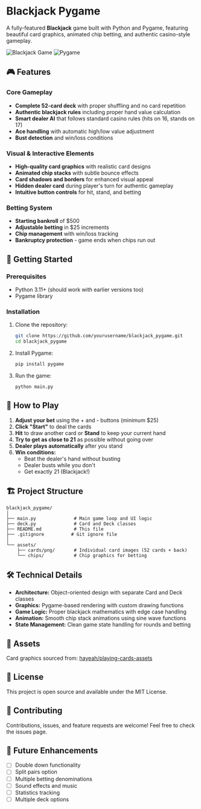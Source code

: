 # Blackjack Pygame

A fully-featured **Blackjack** game built with Python and Pygame, featuring beautiful card graphics, animated chip betting, and authentic casino-style gameplay.

![Blackjack Game](https://img.shields.io/badge/Python-3.11+-blue.svg) ![Pygame](https://img.shields.io/badge/Pygame-Required-green.svg)

## 🎮 Features

### Core Gameplay
- **Complete 52-card deck** with proper shuffling and no card repetition
- **Authentic blackjack rules** including proper hand value calculation
- **Smart dealer AI** that follows standard casino rules (hits on 16, stands on 17)
- **Ace handling** with automatic high/low value adjustment
- **Bust detection** and win/loss conditions

### Visual & Interactive Elements
- **High-quality card graphics** with realistic card designs
- **Animated chip stacks** with subtle bounce effects
- **Card shadows and borders** for enhanced visual appeal
- **Hidden dealer card** during player's turn for authentic gameplay
- **Intuitive button controls** for hit, stand, and betting

### Betting System
- **Starting bankroll** of $500
- **Adjustable betting** in $25 increments
- **Chip management** with win/loss tracking
- **Bankruptcy protection** - game ends when chips run out

## 🚀 Getting Started

### Prerequisites
- Python 3.11+ (should work with earlier versions too)
- Pygame library

### Installation
1. Clone the repository:
   ```bash
   git clone https://github.com/yourusername/blackjack_pygame.git
   cd blackjack_pygame
   ```

2. Install Pygame:
   ```bash
   pip install pygame
   ```

3. Run the game:
   ```bash
   python main.py
   ```

## 🎯 How to Play

1. **Adjust your bet** using the + and - buttons (minimum $25)
2. **Click "Start"** to deal the cards
3. **Hit** to draw another card or **Stand** to keep your current hand
4. **Try to get as close to 21** as possible without going over
5. **Dealer plays automatically** after you stand
6. **Win conditions:**
   - Beat the dealer's hand without busting
   - Dealer busts while you don't
   - Get exactly 21 (Blackjack!)

## 🏗️ Project Structure

```
blackjack_pygame/
│
├── main.py              # Main game loop and UI logic
├── deck.py              # Card and Deck classes
├── README.md            # This file
├── .gitignore          # Git ignore file
│
└── assets/
    ├── cards/png/       # Individual card images (52 cards + back)
    └── chips/           # Chip graphics for betting
```

## 🛠️ Technical Details

- **Architecture:** Object-oriented design with separate Card and Deck classes
- **Graphics:** Pygame-based rendering with custom drawing functions
- **Game Logic:** Proper blackjack mathematics with edge case handling
- **Animation:** Smooth chip stack animations using sine wave functions
- **State Management:** Clean game state handling for rounds and betting

## 🎨 Assets

Card graphics sourced from: [hayeah/playing-cards-assets](https://github.com/hayeah/playing-cards-assets)

## 📝 License

This project is open source and available under the MIT License.

## 🤝 Contributing

Contributions, issues, and feature requests are welcome! Feel free to check the issues page.

## 🎲 Future Enhancements

- [ ] Double down functionality
- [ ] Split pairs option
- [ ] Multiple betting denominations
- [ ] Sound effects and music
- [ ] Statistics tracking
- [ ] Multiple deck options
